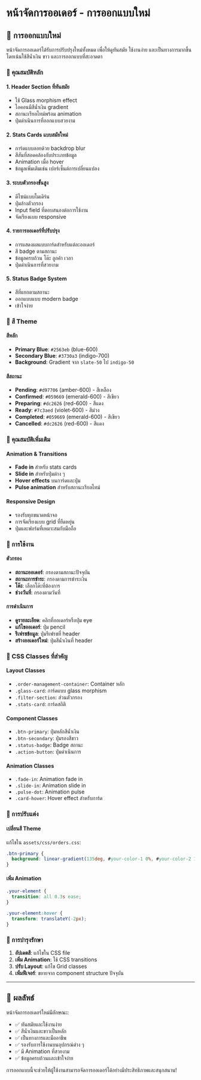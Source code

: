 # หน้าจัดการออเดอร์ - การออกแบบใหม่

## 🎨 การออกแบบใหม่

หน้าจัดการออเดอร์ได้รับการปรับปรุงใหม่ทั้งหมด เพื่อให้ดูทันสมัย ใช้งานง่าย และเป็นทางการมากขึ้น โดยเน้นใช้สีน้ำเงิน ขาว และการออกแบบที่สะอาดตา

### 🔧 คุณสมบัติหลัก

#### 1. **Header Section ที่ทันสมัย**
- ใช้ Glass morphism effect
- ไอคอนมีสีน้ำเงิน gradient
- สถานะเรียลไทม์พร้อม animation
- ปุ่มดำเนินการที่ออกแบบสวยงาม

#### 2. **Stats Cards แบบสมัยใหม่**
- การ์ดแบบลอยด้วย backdrop blur
- สีสันที่สอดคล้องกับประเภทข้อมูล
- Animation เมื่อ hover
- ข้อมูลเพิ่มเติมเช่น เปอร์เซ็นต์การเปลี่ยนแปลง

#### 3. **ระบบตัวกรองขั้นสูง**
- ดีไซน์แบบโมเดิร์น
- ปุ่มล้างตัวกรอง
- Input field ที่ตอบสนองต่อการใช้งาน
- จัดเรียงแบบ responsive

#### 4. **รายการออเดอร์ที่ปรับปรุง**
- การแสดงผลแบบการ์ดสำหรับแต่ละออเดอร์
- สี badge ตามสถานะ
- ข้อมูลครบถ้วน โต๊ะ ลูกค้า เวลา
- ปุ่มดำเนินการที่สวยงาม

#### 5. **Status Badge System**
- สีที่แยกตามสถานะ
- ออกแบบแบบ modern badge
- เข้าใจง่าย

### 🎯 สี Theme

#### สีหลัก
- **Primary Blue**: `#2563eb` (blue-600)
- **Secondary Blue**: `#3730a3` (indigo-700)
- **Background**: Gradient จาก `slate-50` ไป `indigo-50`

#### สีสถานะ
- **Pending**: `#d97706` (amber-600) - สีเหลือง
- **Confirmed**: `#059669` (emerald-600) - สีเขียว
- **Preparing**: `#dc2626` (red-600) - สีแดง
- **Ready**: `#7c3aed` (violet-600) - สีม่วง
- **Completed**: `#059669` (emerald-600) - สีเขียว
- **Cancelled**: `#dc2626` (red-600) - สีแดง

### 🚀 คุณสมบัติเพิ่มเติม

#### Animation & Transitions
- **Fade in** สำหรับ stats cards
- **Slide in** สำหรับปุ่มต่าง ๆ
- **Hover effects** บนการ์ดและปุ่ม
- **Pulse animation** สำหรับสถานะเรียลไทม์

#### Responsive Design
- รองรับทุกขนาดหน้าจอ
- การจัดเรียงแบบ grid ที่ยืดหยุ่น
- ปุ่มและฟอร์มที่เหมาะสมกับมือถือ

### 📱 การใช้งาน

#### ตัวกรอง
- **สถานะออเดอร์**: กรองตามสถานะปัจจุบัน
- **สถานะการชำระ**: กรองตามการชำระเงิน
- **โต๊ะ**: เลือกโต๊ะที่ต้องการ
- **ช่วงวันที่**: กรองตามวันที่

#### การดำเนินการ
- **ดูรายละเอียด**: คลิกที่ออเดอร์หรือปุ่ม eye
- **แก้ไขออเดอร์**: ปุ่ม pencil
- **รีเฟรชข้อมูล**: ปุ่มรีเฟรชที่ header
- **สร้างออเดอร์ใหม่**: ปุ่มสีน้ำเงินที่ header

### 🎨 CSS Classes ที่สำคัญ

#### Layout Classes
- `.order-management-container`: Container หลัก
- `.glass-card`: การ์ดแบบ glass morphism
- `.filter-section`: ส่วนตัวกรอง
- `.stats-card`: การ์ดสถิติ

#### Component Classes
- `.btn-primary`: ปุ่มหลักสีน้ำเงิน
- `.btn-secondary`: ปุ่มรองสีขาว
- `.status-badge`: Badge สถานะ
- `.action-button`: ปุ่มดำเนินการ

#### Animation Classes
- `.fade-in`: Animation fade in
- `.slide-in`: Animation slide in
- `.pulse-dot`: Animation pulse
- `.card-hover`: Hover effect สำหรับการ์ด

### 🔧 การปรับแต่ง

#### เปลี่ยนสี Theme
แก้ไขใน `assets/css/orders.css`:
```css
.btn-primary {
  background: linear-gradient(135deg, #your-color-1 0%, #your-color-2 100%);
}
```

#### เพิ่ม Animation
```css
.your-element {
  transition: all 0.3s ease;
}

.your-element:hover {
  transform: translateY(-2px);
}
```

### 📝 การบำรุงรักษา

1. **อัปเดตสี**: แก้ไขใน CSS file
2. **เพิ่ม Animation**: ใช้ CSS transitions
3. **ปรับ Layout**: แก้ไข Grid classes
4. **เพิ่มฟีเจอร์**: ขยายจาก component structure ปัจจุบัน

---

## 🎯 ผลลัพธ์

หน้าจัดการออเดอร์ใหม่มีลักษณะ:
- ✅ ทันสมัยและใช้งานง่าย
- ✅ สีน้ำเงินและขาวเป็นหลัก
- ✅ เป็นทางการและมืออาชีพ
- ✅ รองรับการใช้งานบนอุปกรณ์ต่าง ๆ
- ✅ มี Animation ที่สวยงาม
- ✅ ข้อมูลครบถ้วนและเข้าใจง่าย

การออกแบบนี้จะช่วยให้ผู้ใช้งานสามารถจัดการออเดอร์ได้อย่างมีประสิทธิภาพและสนุกสนาน!
